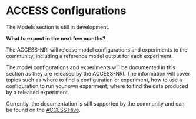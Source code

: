 # ACCESS Configurations

The Models section is still in development.

**What to expect in the next few months?**

The ACCESS-NRI will release model configurations and experiments to the community, including a reference model output for each experiment.

The model configurations and experiments will be documented in this section as they are released by the ACCESS-NRI. The information will cover topics such as where to find a configuration or experiment, how to use a configuration to run your own experiment, where to find the data produced by a released experiment.

Currently, the documentation is still supported by the community and can be found on the [ACCESS Hive][community-modelling].

[community-modelling]: https://access-hub.github.io/ACCESS-Hub/modelling/